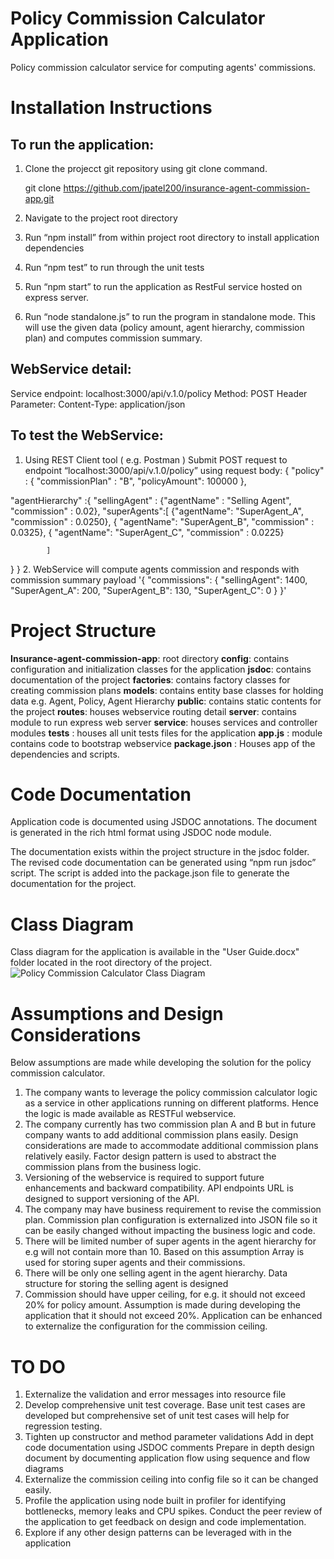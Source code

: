 # Policy Commission Calculator Application
Policy commission calculator service for computing agents' commissions.


# Installation Instructions
## To run the application:

1. Clone the projecct git repository using  git clone command.

	git clone https://github.com/jpatel200/insurance-agent-commission-app.git
	
2. Navigate to the project root directory
3. Run “npm install” from within project root directory to install application dependencies
4. Run “npm test” to run through the unit tests
5. Run “npm start” to run the application as RestFul service hosted on express server.
6. Run “node standalone.js” to run the program in standalone mode. This will use the given data (policy amount, agent hierarchy, commission plan) and computes commission summary.

## WebService detail:

Service endpoint: localhost:3000/api/v.1.0/policy
Method: POST
Header Parameter: Content-Type: application/json

## To test the WebService:

1. Using REST Client tool ( e.g. Postman ) Submit POST request to endpoint “localhost:3000/api/v.1.0/policy” using request body:
{
"policy" : {
"commissionPlan" : "B",
 "policyAmount": 100000
},

 "agentHierarchy" :{
	"sellingAgent" : {"agentName" : "Selling Agent", "commission" : 0.02},
              "superAgents":[
			   {"agentName": "SuperAgent_A", "commission" : 0.0250},
               { "agentName": "SuperAgent_B", "commission" : 0.0325},
			   { "agentName": "SuperAgent_C", "commission" : 0.0225}

			]
}
}
2. WebService will compute agents commission and responds with commission summary payload
'{
    "commissions": {
        "sellingAgent": 1400,
        "SuperAgent_A": 200,
        "SuperAgent_B": 130,
        "SuperAgent_C": 0
    }
}'

# Project Structure

**Insurance-agent-commission-app**: root directory
**config**: contains configuration and initialization classes for the application 
**jsdoc**: contains documentation of the project
**factories**: contains factory classes for creating commission plans
**models**: contains entity base classes for holding data e.g. Agent, Policy, Agent Hierarchy
**public**: contains static contents for the project
**routes**: houses webservice routing detail
**server**: contains module to run express web server
**service**: houses services and controller modules
**tests** : houses all unit tests files for the application
**app.js** : module contains code to bootstrap webservice
**package.json** : Houses app of the dependencies and scripts.


# Code Documentation

Application code is documented using JSDOC annotations. The document is generated in the rich html format using JSDOC node module. 

The documentation exists within the project structure in the jsdoc folder. The revised code documentation can be generated using “npm run jsdoc” script. The script is added into the package.json file to generate the documentation for the project.

 




# Class Diagram
Class diagram for the application is available in the "User Guide.docx" folder located in the root directory of the project.
![Policy Commission Calculator Class Diagram](https://github.com/jpatel200/insurance-agent-commission-app/ClassDiagram.jpg)

 
# Assumptions and Design Considerations

Below assumptions are made while developing the solution for the policy commission calculator.
1. The company wants to leverage the policy commission calculator logic as a service in other applications running on different platforms. Hence the logic is made available as RESTFul webservice.
2. The company currently has two commission plan A and B but in future company wants to add additional commission plans easily. Design considerations are made to accommodate additional commission plans relatively easily. Factor design pattern is used to abstract the commission plans from the business logic.
3. Versioning of the webservice is required to support future enhancements and backward compatibility. API endpoints URL is designed to support versioning of the API.
4. The company may have business requirement to revise the commission plan. Commission plan configuration is externalized into JSON file so it can be easily changed without impacting the business logic and code.
5. There will be limited number of super agents in the agent hierarchy for e.g will not contain more than 10. Based on this assumption Array is used for storing super agents and their commissions.
6. There will be only one selling agent in the agent hierarchy. Data structure for storing the selling agent is designed
7. Commission should have upper ceiling, for e.g. it should not exceed 20% for policy amount. Assumption is made during developing the application that it should not exceed 20%. Application can be enhanced to externalize the configuration for the commission ceiling.


# TO DO

1. Externalize the validation and error messages into resource file
2. Develop comprehensive unit test coverage. Base unit test cases are developed but comprehensive set of unit test cases will help for regression testing.
3. Tighten up constructor and method parameter validations
Add in dept code documentation using JSDOC comments
Prepare in depth design document by documenting application flow using sequence and flow diagrams
4. Externalize the commission ceiling into config file so it can be changed easily.
5. Profile the application using node built in profiler for identifying bottlenecks, memory leaks and CPU spikes.
Conduct the peer review of the application to get feedback on design and code implementation.
6. Explore if any other design patterns can be leveraged with in the application
